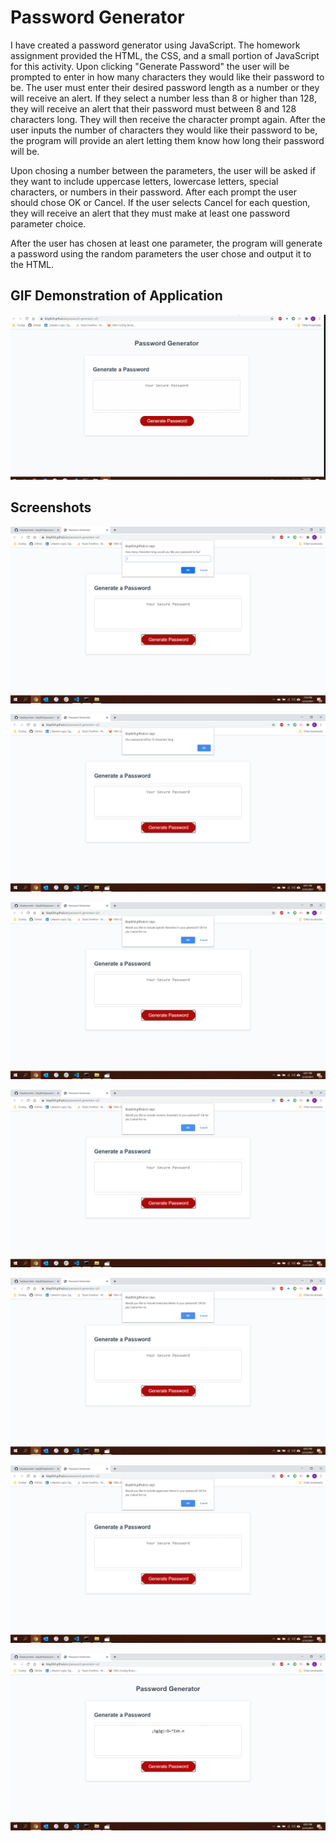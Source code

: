 # Password Generator

I have created a password generator using JavaScript. The homework assignment provided the HTML, the CSS, and a small portion of JavaScript for this activity. Upon clicking "Generate Password" the user will be prompted to enter in how many characters they would like their password to be. The user must enter their desired password length as a number or they will receive an alert. If they select a number less than 8 or higher than 128, they will receive an alert that their password must between 8 and 128 characters long. They will then receive the character prompt again.  After the user inputs the number of characters they would like their password to be, the program will provide an alert letting them know how long their password will be.

Upon chosing a number between the parameters, the user will be asked if they want to include uppercase letters, lowercase letters, special characters, or numbers in their password. After each prompt the user should chose OK or Cancel. If the user selects Cancel for each question, they will receive an alert that they must make at least one password parameter choice.

After the user has chosen at least one parameter, the program will generate a password using the random parameters the user chose and output it to the HTML.

## GIF Demonstration of Application
![](assets/demo/video-capture.gif)

## Screenshots
![](assets/images/screenshot1.png)

![](assets/images/screenshot2.png)

![](assets/images/screenshot3.png)

![](assets/images/screenshot4.png)

![](assets/images/screenshot5.png)

![](assets/images/screenshot6.png)

![](assets/images/screenshot7.png)